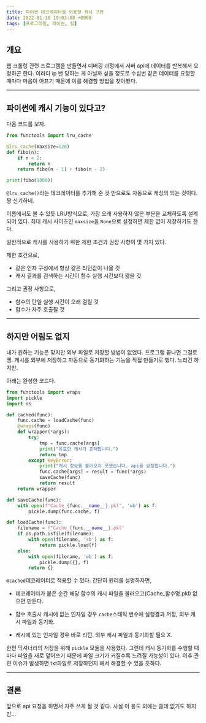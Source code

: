 ```yaml
---
title: 파이썬 데코레이터를 이용한 캐시 구현
date: 2022-01-10 19:03:00 +0900
tags: [프로그래밍, 파이썬, 팁]
---
```


## 개요

웹 크롤링 관련 프로그램을 만들면서 디버깅 과정에서 서버 api에 데이터를 반복해서 요청하곤 한다. 이러다 ip 밴 당하는 게 아닐까 싶을 정도로 수십번 같은 데이터를 요청할 때마다 마음이 아프기 때문에 이를 해결할 방법을 찾아봤다.

---

## 파이썬에 캐시 기능이 있다고?

다음 코드를 보자.

```python
from functools import lru_cache

@lru_cache(maxsize=128)
def fibo(n):
    if n < 2:
        return n
    return fibo(n - 1) + fibo(n - 2)

print(fibo(1000))
```

`@lru_cache()`라는 데코레이터를 추가해 준 것 만으로도 자동으로 캐싱의 되는 것이다. 짱 신기하네.

이름에서도 볼 수 있듯 LRU방식으로, 가장 오래 사용하지 않은 부분을 교체하도록 설계되어 있다. 최대 캐시 사이즈인 `maxsize`을 `None`으로 설정하면 제한 없이 저장하기도 한다.

일반적으로 캐시를 사용하기 위한 제한 조건과 권장 사항이 몇 가지 있다.

제한 조건으로,

- 같은 인자 구성에서 항상 같은 리턴값이 나올 것
- 캐시 결과를 검색하는 시간이 함수 실행 시간보다 짧을 것

그리고 권장 사항으로,

- 함수의 단일 실행 시간이 오래 걸릴 것
- 함수가 자주 호출될 것

---

## 하지만 어림도 없지

내가 원하는 기능은 맞지만 외부 파일로 저장할 방법이 없었다. 프로그램 끝나면 그걸로 땡. 캐시를 외부에 저장하고 자동으로 동기화하는 기능을 직접 만들기로 했다. 느리긴 하지만.

아래는 완성한 코드다.

```python
from functools import wraps
import pickle
import os

def cached(func):
    func.cache = loadCache(func)
    @wraps(func)
    def wrapper(*args):
        try:
            tmp = func.cache[args]
            print("유효한 캐시가 존재합니다.")
            return tmp
        except KeyError:
            print("캐시 정보를 불러오지 못했습니다. api를 요청합니다.")
            func.cache[args] = result = func(*args)
            saveCache(func)
            return result   
    return wrapper

def saveCache(func):
    with open(f"Cache_{func.__name__}.pkl", 'wb') as f:
        pickle.dump(func.cache, f)

def loadCache(func):
    filename = f"Cache_{func.__name__}.pkl"
    if os.path.isfile(filename):
        with open(filename, 'rb') as f:
            return pickle.load(f)
    else:
        with open(filename, 'wb') as f:
            pickle.dump({}, f)
        return {}
```

`@cached`데코레이터로 적용할 수 있다. 간단히 원리를 설명하자면,

- 데코레이터가 붙은 순간 해당 함수의 캐시 파일을 불러오고(Cache_함수명.pkl) 없으면 만든다.

- 함수 호출시 캐시에 없는 인자일 경우 `cache`스태틱 변수에 실행결과 저장, 외부 캐시 파일과 동기화.

- 캐시에 있는 인자일 경우 바로 리턴. 외부 캐시 파일과 동기화할 필요 X.

한편 딕셔너리의 저장을 위해 `pickle` 모듈을 사용했다. 그런데 캐시 동기화를 수행할 때마다 파일을 새로 덮어쓰기 때문에 파일 크기가 커질수록 느려질 가능성이 있다. 이후 관련 이슈가 발생하면 txt파일로 저장하던지 해서 해결할 수 있을 듯하다.

---

## 결론

앞으로 api 요청을 하면서 자주 쓰게 될 것 같다. 사실 이 용도 외에는 쓸데 없기도 하지만...

